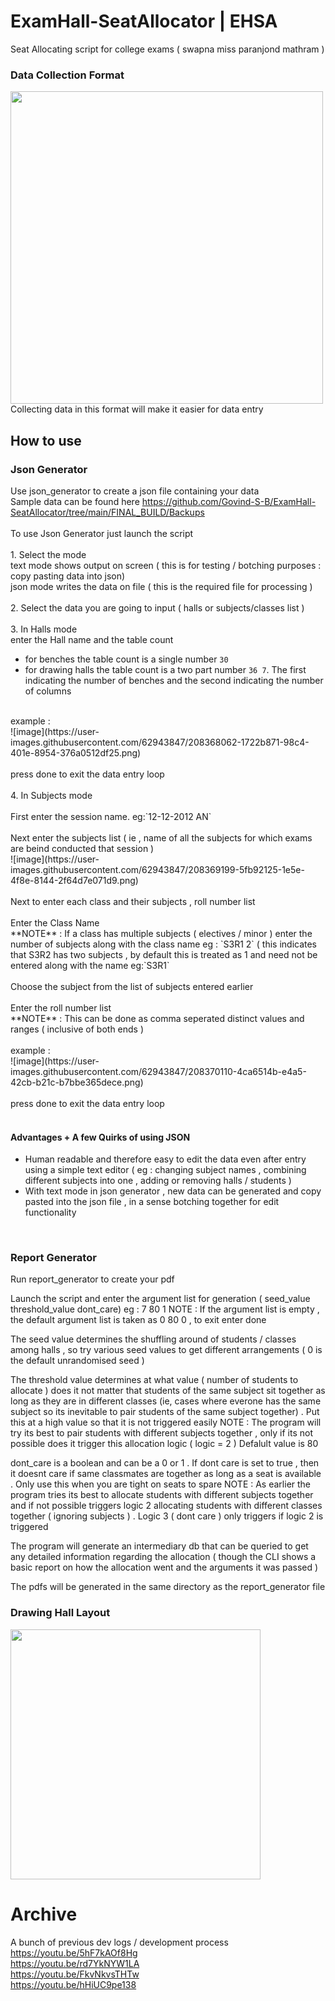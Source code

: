 # ExamHall-SeatAllocator | EHSA
Seat Allocating script for college exams ( swapna miss paranjond mathram )<br>

### Data Collection Format
<img src="https://user-images.githubusercontent.com/62943847/208335041-01fe287d-3959-4a95-96eb-ad83967b1c0c.jpg" width="500"><br>
Collecting data in this format will make it easier for data entry<br>

## How to use

### Json Generator
Use json_generator to create a json file containing your data <br>
Sample data can be found here https://github.com/Govind-S-B/ExamHall-SeatAllocator/tree/main/FINAL_BUILD/Backups <br>
<br>
To use Json Generator just launch the script<br>
<br>
1\. Select the mode <br>
text mode shows output on screen ( this is for testing / botching purposes : copy pasting data into json)<br>
json mode writes the data on file ( this is the required file for processing )<br>
<br>
2. Select the data you are going to input ( halls or subjects/classes list )<br>
<br>
3. In Halls mode <br>
enter the Hall name and the table count<br>
- for benches the table count is a single number `30`<br>
- for drawing halls the table count is a two part number `36 7`. The first indicating the number of benches and the second indicating the number of columns <br>
<br>
example : <br>
![image](https://user-images.githubusercontent.com/62943847/208368062-1722b871-98c4-401e-8954-376a0512df25.png)<br>
<br>
press done to exit the data entry loop<br>
<br>
4. In Subjects mode <br>
<br>
First enter the session name. eg:`12-12-2012 AN`<br>
<br>
Next enter the subjects list ( ie , name of all the subjects for which exams are beind conducted that session )<br>
![image](https://user-images.githubusercontent.com/62943847/208369199-5fb92125-1e5e-4f8e-8144-2f64d7e071d9.png)<br>
<br>
Next to enter each class and their subjects , roll number list<br>
<br>
Enter the Class Name<br>
**NOTE** : If a class has multiple subjects ( electives / minor ) enter the number of subjects along with the class name eg : `S3R1 2` ( this indicates that S3R2 has two subjects , by default this is treated as 1 and need not be entered along with the name eg:`S3R1`<br>
<br>
Choose the subject from the list of subjects entered earlier<br>
<br>
Enter the roll number list<br>
**NOTE** : This can be done as comma seperated distinct values and ranges ( inclusive of both ends )<br>
<br>
example : <br>
![image](https://user-images.githubusercontent.com/62943847/208370110-4ca6514b-e4a5-42cb-b21c-b7bbe365dece.png)<br>
<br>
press done to exit the data entry loop<br>
<br>

#### Advantages + A few Quirks of using JSON
- Human readable and therefore easy to edit the data even after entry using a simple text editor ( eg : changing subject names , combining different subjects into one , adding or removing halls / students )<br>
- With text mode in json generator , new data can be generated and copy pasted into the json file , in a sense botching together for edit functionality<br>
<br>


### Report Generator
Run report_generator to create your pdf <br>

Launch the script and enter the argument list for generation ( seed_value threshold_value dont_care) eg : 7 80 1
NOTE : If the argument list is empty , the default argument list is taken as 0 80 0 , to exit enter done

The seed value determines the shuffling around of students / classes among halls , so try various seed values to get different arrangements ( 0 is the default unrandomised seed )

The threshold value determines at what value ( number of students to allocate ) does it not matter that students of the same subject sit together as long as they are in different classes (ie, cases where everone has the same subject so its inevitable to pair students of the same subject together) . Put this at a high value so that it is not triggered easily
NOTE : The program will try its best to pair students with different subjects together , only if its not possible does it trigger this allocation logic ( logic = 2 )
Defalult value is 80

dont_care is a boolean and can be a 0 or 1 . If dont care is set to true , then it doesnt care if same classmates are together as long as a seat is available . Only use this when you are tight on seats to spare
NOTE : As earlier the program tries its best to allocate students with different subjects together and if not possible triggers logic 2 allocating students with different classes together ( ignoring subjects ) . Logic 3 ( dont care ) only triggers if logic 2 is triggered


The program will generate an intermediary db that can be queried to get any detailed information regarding the allocation ( though the CLI shows a basic report on how the allocation went and the arguments it was passed )

The pdfs will be generated in the same directory as the report_generator file



### Drawing Hall Layout
<img src="https://user-images.githubusercontent.com/62943847/208338088-c07cbad2-cfde-4177-a800-2cfa30ba3d87.jpg" width="400">

# Archive
A bunch of previous dev logs / development process <br>
https://youtu.be/5hF7kAOf8Hg <br>
https://youtu.be/rd7YkNYW1LA <br>
https://youtu.be/FkvNkvsTHTw <br>
https://youtu.be/hHiUC9pe138 <br>
